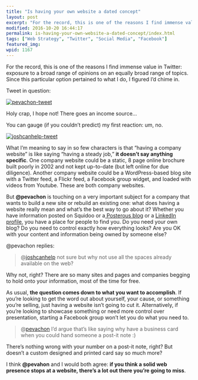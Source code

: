 ```yaml
---
title: "Is having your own website a dated concept"
layout: post
excerpt: "For the record, this is one of the reasons I find immense value in Twitter: exposure to a broad range of opinions on an equally broad range of topics. Since this particular option pertained to what I do, I figured I’d chime in."
modified: 2016-10-20 16:44:17
permalink: is-having-your-own-website-a-dated-concept/index.html
tags: ["Web Strategy", "Twitter", "Social Media", "Facebook"]
featured_img:
wpid: 1167
---
```



For the record, this is one of the reasons I find immense value in Twitter: exposure to a broad range of opinions on an equally broad range of topics. Since this particular option pertained to what I do, I figured I’d chime in.

Tweet in question:

[![pevachon-tweet](/_images/2009/10/pevachon-tweet.png "pevachon-tweet")](http://twitter.com/pevachon/status/4999831720)

Holy crap, I hope not! There goes an income source…

You can gauge (if you couldn’t predict) my first reaction: um, no.  

[![joshcanhelp-tweet](/_images/2009/10/joshcanhelp-tweet.png "joshcanhelp-tweet")](http://twitter.com/joshcanhelp/status/4999881258)

What I’m meaning to say in so few characters is that “having a company website” is like saying “having a steady job,” **it doesn’t say anything specific**. One company website could be a static, 8 page online brochure built poorly in 2002 and not kept up-to-date (but left online for due diligence). Another company website could be a WordPress-based blog site with a Twitter feed, a Flickr feed, a Facebook group widget, and loaded with videos from Youtube. These are both company websites.

But **@pevachon** is touching on a very important subject for a company that wants to build a new site or rebuild an existing one: what does having a website really mean and what’s the best way to go about it? Whether you have information posted on Squidoo or a[ Posterous blog](http://posterous.com/) or a [LinkedIn profile](https://www.linkedin.com/in/joshcanhelp), you have a place for people to find you. Do you need your own blog? Do you need to control exactly how everything looks? Are you OK with your content and information being owned by someone else?

@pevachon replies:

> @[joshcanhelp](http://twitter.com/joshcanhelp) not sure but why not use all the spaces already available on the web?

Why not, right? There are so many sites and pages and companies begging to hold onto your information, most of the time for free.

As usual, **the question comes down to what you want to accomplish**. If you’re looking to get the word out about yourself, your cause, or something you’re selling, just having a website isn’t going to cut it. Alternatively, if you’re looking to showcase something or need more control over presentation, starting a Facebook group won’t let you do what you need to.

> @[pevachon](http://twitter.com/pevachon) I’d argue that’s like saying why have a business card when you could hand someone a post-it note :)

There’s nothing wrong with your number on a post-it note, right? But doesn’t a custom designed and printed card say so much more?

I think **@pevahon** and I would both agree: **if you think a solid web presence stops at a website, there’s a lot out there you’re going to miss**.
